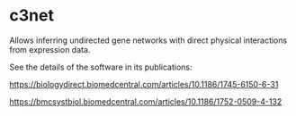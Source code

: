 # c3net
Allows inferring undirected gene networks with direct physical interactions from expression data.

See the details of the software in its publications:

https://biologydirect.biomedcentral.com/articles/10.1186/1745-6150-6-31

https://bmcsystbiol.biomedcentral.com/articles/10.1186/1752-0509-4-132
